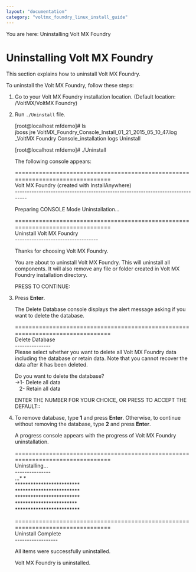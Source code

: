 ```yaml
---
layout: "documentation"
category: "voltmx_foundry_linux_install_guide"
---
```

                         

You are here: Uninstalling Volt MX Foundry

Uninstalling Volt MX Foundry
===========================

This section explains how to uninstall Volt MX Foundry.

To uninstall the Volt MX Foundry, follow these steps:

1.  Go to your Volt MX Foundry installation location. (Default location: /VoltMX/VoltMX Foundry)
    
2.  Run `./Uninstall` file.
    
    \[root@localhost mfdemo\]# ls  
    jboss jre VoltMX\_Foundry\_Console\_Install\_01\_21\_2015\_05\_10\_47.log \_VoltMX Foundry Console\_installation logs Uninstall  
      
    \[root@localhost mfdemo\]# ./Uninstall
    
    The following console appears:
    
    \===============================================================================  
    Volt MX Foundry (created with InstallAnywhere)  
    \-------------------------------------------------------------------------------  
      
    Preparing CONSOLE Mode Uninstallation...  
      
    \===============================================================================  
    Uninstall Volt MX Foundry  
    \-----------------------------------  
      
    Thanks for choosing Volt MX Foundry.  
      
    You are about to uninstall Volt MX Foundry. This will uninstall all components. It will also remove any file or folder created in Volt MX Foundry installation directory.  
      
    PRESS <ENTER> TO CONTINUE:
    
3.  Press **Enter**.  
    
    The Delete Database console displays the alert message asking if you want to delete the database.
    
    \===============================================================================  
    Delete Database  
    \---------------  
    Please select whether you want to delete all Volt MX Foundry data including the database or retain data. Note that you cannot recover the data after it has been deleted.  
      
    Do you want to delete the database?  
    \->1- Delete all data  
       2- Retain all data  
      
    ENTER THE NUMBER FOR YOUR CHOICE, OR PRESS <ENTER> TO ACCEPT THE DEFAULT::
    
4.  To remove database, type **1** and press **Enter**. Otherwise, to continue without removing the database, type **2** and press **Enter**.
    
    A progress console appears with the progress of Volt MX Foundry uninstallation.
    
    \===============================================================================  
    Uninstalling...  
    \---------------  
    ...\* \*  
    \*\*\*\*\*\*\*\*\*\*\*\*\*\*\*\*\*\*\*\*\*\*\*\*\*  
    \*\*\*\*\*\*\*\*\*\*\*\*\*\*\*\*\*\*\*\*\*\*\*\*\*  
    \*\*\*\*\*\*\*\*\*\*\*\*\*\*\*\*\*\*\*\*\*\*\*\*\*  
    \*\*\*\*\*\*\*\*\*\*\*\*\*\*\*\*\*\*\*\*\*\*\*\*  
    \*\*\*\*\*\*\*\*\*\*\*\*\*\*\*\*\*\*\*\*\*\*\*\*\*  
      
    \===============================================================================  
    Uninstall Complete  
    \------------------  
      
    All items were successfully uninstalled.
    
    Volt MX Foundry is uninstalled.
